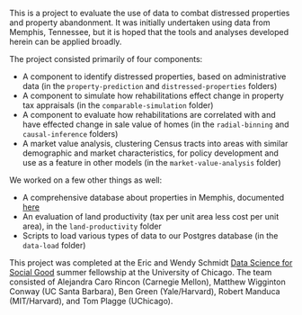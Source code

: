 This is a project to evaluate the use of data to combat distressed properties and property
abandonment. It was initially undertaken using data from Memphis, Tennessee, but it is hoped
that the tools and analyses developed herein can be applied broadly.

The project consisted primarily of four components:

- A component to identify distressed properties, based on administrative data (in the `property-prediction` and `distressed-properties` folders)
- A component to simulate how rehabilitations effect change in property tax appraisals (in the `comparable-simulation` folder)
- A component to evaluate how rehabilitations are correlated with and have effected change in sale value of homes (in the `radial-binning` and `causal-inference` folders)
- A market value analysis, clustering Census tracts into areas with similar demographic and market characteristics, for policy development and use as a feature in other models (in the `market-value-analysis` folder)

We worked on a few other things as well:

- A comprehensive database about properties in Memphis, documented [here](https://www.github.com/dssg/memphis-public/wiki/DatabaseSchema)
- An evaluation of land productivity (tax per unit area less cost per unit area), in the `land-productivity` folder
- Scripts to load various types of data to our Postgres database (in the `data-load` folder)

This project was completed at the Eric and Wendy Schmidt
[Data Science for Social Good](http://dssg.uchicago.edu) summer
fellowship at the University of Chicago. The team consisted of
Alejandra Caro Rincon (Carnegie Mellon), Matthew Wigginton Conway (UC Santa Barbara),
Ben Green (Yale/Harvard), Robert Manduca (MIT/Harvard), and Tom Plagge (UChicago).
